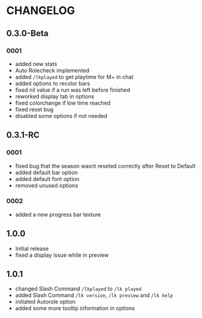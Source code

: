 # CHANGELOG

## 0.3.0-Beta

### 0001

- added new stats
- Auto Rolecheck implemented
- added ``/lkplayed`` to get playtime for M+ in chat
- added options to recolor bars
- fixed nil value if a run was left before finished
- reworked display tab in options
- fixed colorchange if low time reached
- fixed reset bug
- disabled some options if not needed

## 0.3.1-RC

### 0001

- fixed bug that the season wasnt reseted correctly after Reset to Default
- added default bar option
- added default font option
- removed unused options

### 0002

- added a new progress bar texture

## 1.0.0

- Initial release
- fixed a display issue while in preview

## 1.0.1

- changed Slash Command ``/lkplayed`` to ``/lk played``
- added Slash Command ``/lk version``, ``/lk preview`` and ``/lk help``
- initiated Autorole option
- added some more tooltip information in options